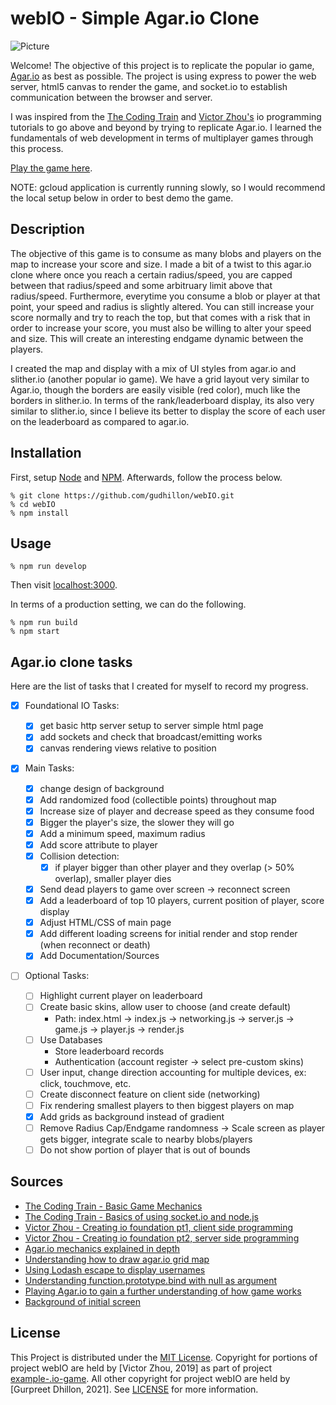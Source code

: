 # webIO - Simple Agar.io Clone

![Picture](https://user-images.githubusercontent.com/66855895/128808819-e3f98f31-26e3-4ac8-b535-6dc0a4b1d978.png)

Welcome! The objective of this project is to replicate the popular io game, [Agar.io](https://en.wikipedia.org/wiki/Agar.io) as best as possible. The project is using express to power the web server, html5 canvas to render the game, and socket.io to establish communication between the browser and server.

I was inspired from the [The Coding Train](https://www.youtube.com/channel/UCvjgXvBlbQiydffZU7m1_aw) and [Victor Zhou's](https://victorzhou.com/) io programming tutorials to go above and beyond by trying to replicate Agar.io. I learned the fundamentals of web development in terms of multiplayer games through this process.

[Play the game here](https://agent-name-d156c.uc.r.appspot.com/).

NOTE: gcloud application is currently running slowly, so I would recommend the local setup below in order to best demo the game.

## Description

The objective of this game is to consume as many blobs and players on the map to increase your score and size. I made a bit of a twist to this agar.io clone where once you reach a certain radius/speed, you are capped between that radius/speed and some arbitruary limit above that radius/speed. Furthermore, everytime you consume a blob or player at that point, your speed and radius is slightly altered. You can still increase your score normally and try to reach the top, but that comes with a risk that in order to increase your score, you must also be willing to alter your speed and size. This will create an interesting endgame dynamic between the players.

I created the map and display with a mix of UI styles from agar.io and slither.io (another popular io game). We have a grid layout very similar to Agar.io, though the borders are easily visible (red color), much like the borders in slither.io. In terms of the rank/leaderboard display, its also very similar to slither.io, since I believe its better to display the score of each user on the leaderboard as compared to agar.io.

## Installation

First, setup [Node](https://nodejs.org/en/download/) and [NPM](https://docs.npmjs.com/getting-started). Afterwards, follow the process below.

```
% git clone https://github.com/gudhillon/webIO.git
% cd webIO
% npm install
```

## Usage

```
% npm run develop
```

Then visit [localhost:3000](http://localhost:3000/).

In terms of a production setting, we can do the following.

```
% npm run build
% npm start
```

## Agar.io clone tasks

Here are the list of tasks that I created for myself to record my progress.

- [x] Foundational IO Tasks:

  - [x] get basic http server setup to server simple html page
  - [x] add sockets and check that broadcast/emitting works
  - [x] canvas rendering views relative to position

- [x] Main Tasks:

  - [x] change design of background
  - [x] Add randomized food (collectible points) throughout map
  - [x] Increase size of player and decrease speed as they consume food
  - [x] Bigger the player's size, the slower they will go
  - [x] Add a minimum speed, maximum radius
  - [x] Add score attribute to player
  - [x] Collision detection:
    - [x] if player bigger than other player and they overlap (> 50% overlap),
          smaller player dies
  - [x] Send dead players to game over screen -> reconnect screen
  - [x] Add a leaderboard of top 10 players, current position of player, score display
  - [x] Adjust HTML/CSS of main page
  - [x] Add different loading screens for initial render and stop render (when reconnect or death)
  - [x] Add Documentation/Sources

- [ ] Optional Tasks:

  - [ ] Highlight current player on leaderboard
  - [ ] Create basic skins, allow user to choose (and create default)
    - Path: index.html -> index.js -> networking.js -> server.js -> game.js -> player.js -> render.js
  - [ ] Use Databases
    - Store leaderboard records
    - Authentication (account register -> select pre-custom skins)
  - [ ] User input, change direction accounting for multiple devices, ex: click, touchmove, etc.
  - [ ] Create disconnect feature on client side (networking)
  - [ ] Fix rendering smallest players to then biggest players on map
  - [x] Add grids as background instead of gradient
  - [ ] Remove Radius Cap/Endgame randomness -> Scale screen as player gets bigger, integrate scale to nearby blobs/players
  - [ ] Do not show portion of player that is out of bounds

## Sources

- [The Coding Train - Basic Game Mechanics](https://www.youtube.com/watch?v=JXuxYMGe4KI&ab_channel=TheCodingTrain)
- [The Coding Train - Basics of using socket.io and node.js](https://www.youtube.com/watch?v=ZjVyKXp9hec&ab_channel=TheCodingTrain)
- [Victor Zhou - Creating io foundation pt1, client side programming](https://victorzhou.com/blog/build-an-io-game-part-1/)
- [Victor Zhou - Creating io foundation pt2, server side programming](https://victorzhou.com/blog/build-an-io-game-part-2/)
- [Agar.io mechanics explained in depth](https://www.reddit.com/r/Agario/comments/34x2fa/game_mechanics_explained_in_depth_numbers_and/)
- [Understanding how to draw agar.io grid map](https://stackoverflow.com/questions/4172246/grid-drawn-using-a-canvas-element-looking-stretched)
- [Using Lodash escape to display usernames](https://www.geeksforgeeks.org/lodash-_-escape-method/)
- [Understanding function.prototype.bind with null as argument](https://stackoverflow.com/questions/27654149/function-prototype-bind-with-null-as-argument)
- [Playing Agar.io to gain a further understanding of how game works](https://agar.io/)
- [Background of initial screen](https://backgroundcheckall.com/agario-background-6-2/)

## License

This Project is distributed under the [MIT License](https://mit-license.org/). Copyright for portions of project webIO are held by [Victor Zhou, 2019] as part of project [example-.io-game](https://github.com/vzhou842/example-.io-game). All other copyright for project webIO are held by [Gurpreet Dhillon, 2021]. See [LICENSE](https://github.com/gudhillon/webIO/blob/main/LICENSE) for more information.
